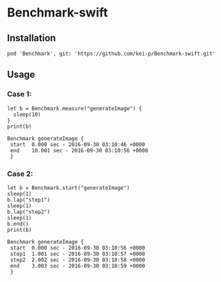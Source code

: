 # Benchmark-swift

## Installation
```
pod 'Benchmark', git: 'https://github.com/kei-p/Benchmark-swift.git'
```

## Usage
### Case 1:
```
let b = Benchmark.measure("generateImage") {
  sleep(10)
}
print(b)
```


```:output
Benchmark generateImage {
 start 	0.000 sec - 2016-09-30 03:10:46 +0000
 end 	10.001 sec - 2016-09-30 03:10:56 +0000
 }
```

### Case 2:
```
let b = Benchmark.start("generateImage")
sleep(1)
b.lap("step1")
sleep(1)
b.lap("step2")
sleep(1)
b.end()
print(b)
```

```:output
Benchmark generateImage {
 start 	0.000 sec - 2016-09-30 03:10:56 +0000
 step1 	1.001 sec - 2016-09-30 03:10:57 +0000
 step2 	2.002 sec - 2016-09-30 03:10:58 +0000
 end 	3.003 sec - 2016-09-30 03:10:59 +0000
 }
```

